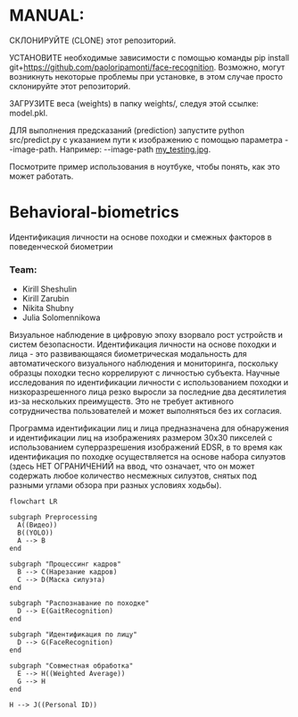 # MANUAL:

СКЛОНИРУЙТЕ (CLONE) этот репозиторий.

УСТАНОВИТЕ необходимые зависимости с помощью команды pip install git+https://github.com/paoloripamonti/face-recognition. Возможно, могут возникнуть некоторые проблемы при установке, в этом случае просто склонируйте этот репозиторий.

ЗАГРУЗИТЕ веса (weights) в папку weights/, следуя этой ссылке: model.pkl.

ДЛЯ выполнения предсказаний (prediction) запустите python src/predict.py с указанием пути к изображению с помощью параметра --image-path. Например: --image-path [my_testing.jpg](https://i.pinimg.com/originals/9e/1c/c9/9e1cc9329b82ad0084d5c4c30757d469.jpg).

Посмотрите пример использования в ноутбуке, чтобы понять, как это может работать.


# Behavioral-biometrics
Идентификация личности на основе походки и смежных факторов в поведенческой биометрии

### Team:
- Kirill Sheshulin
- Kirill Zarubin
- Nikita Shubny
- Julia Solomennikowa

Визуальное наблюдение в цифровую эпоху взорвало рост устройств и систем безопасности. Идентификация личности на основе походки и лица - это развивающаяся биометрическая модальность для автоматического визуального наблюдения и мониторинга, поскольку образцы походки тесно коррелируют с личностью субъекта. Научные исследования по идентификации личности с использованием походки и низкоразрешенного лица резко выросли за последние два десятилетия из-за нескольких преимуществ. Это не требует активного сотрудничества пользователей и может выполняться без их согласия.

Программа идентификации лиц и лица предназначена для обнаружения и идентификации лиц на изображениях размером 30x30 пикселей с использованием суперразрешения изображений EDSR, в то время как идентификация по походке осуществляется на основе набора силуэтов (здесь НЕТ ОГРАНИЧЕНИЙ на ввод, что означает, что он может содержать любое количество несмежных силуэтов, снятых под разными углами обзора при разных условиях ходьбы).

```mermaid
flowchart LR

subgraph Preprocessing
  A((Видео))
  B((YOLO))
  A --> B
end

subgraph "Процессинг кадров" 
  B --> C(Нарезание кадров)
  C --> D(Маска силуэта)
end

subgraph "Распознавание по походке"
  D --> E(GaitRecognition)
end

subgraph "Идентификация по лицу"
  D --> G(FaceRecognition)
end

subgraph "Совместная обработка"
  E --> H((Weighted Average))
  G --> H
end

H --> J((Personal ID))


